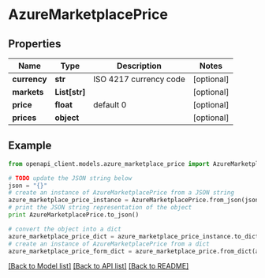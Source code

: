 # AzureMarketplacePrice


## Properties
Name | Type | Description | Notes
------------ | ------------- | ------------- | -------------
**currency** | **str** | ISO 4217 currency code | [optional] 
**markets** | **List[str]** |  | [optional] 
**price** | **float** | default 0 | [optional] 
**prices** | **object** |  | [optional] 

## Example

```python
from openapi_client.models.azure_marketplace_price import AzureMarketplacePrice

# TODO update the JSON string below
json = "{}"
# create an instance of AzureMarketplacePrice from a JSON string
azure_marketplace_price_instance = AzureMarketplacePrice.from_json(json)
# print the JSON string representation of the object
print AzureMarketplacePrice.to_json()

# convert the object into a dict
azure_marketplace_price_dict = azure_marketplace_price_instance.to_dict()
# create an instance of AzureMarketplacePrice from a dict
azure_marketplace_price_form_dict = azure_marketplace_price.from_dict(azure_marketplace_price_dict)
```
[[Back to Model list]](../README.md#documentation-for-models) [[Back to API list]](../README.md#documentation-for-api-endpoints) [[Back to README]](../README.md)



